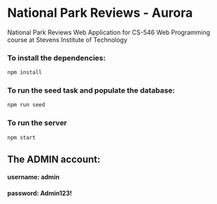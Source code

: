 # National Park Reviews - Aurora
National Park Reviews Web Application for CS-546 Web Programming course at Stevens Institute of Technology
### To install the dependencies:
```bash
npm install 
```
### To run the seed task and populate the database:
```bash
npm run seed
```
### To run the server
```bash
npm start
```
## The ADMIN account:
#### username: admin
#### password: Admin123!
